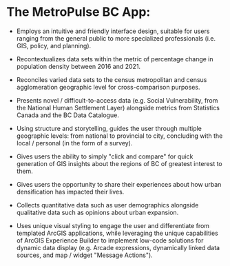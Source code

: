 
# The MetroPulse BC App:

- Employs an intuitive and friendly interface design, suitable for users ranging from the general public to more specialized professionals (i.e. GIS, policy, and planning).

- Recontextualizes data sets within the metric of percentage change in population density between 2016 and 2021.

- Reconciles varied data sets to the census metropolitan and census agglomeration geographic level for cross-comparison purposes.

- Presents novel / difficult-to-access data (e.g. Social Vulnerability, from the National Human Settlement Layer) alongside metrics from Statistics Canada and the BC Data Catalogue.

- Using structure and storytelling, guides the user through multiple geographic levels: from national to provincial to city, concluding with the local / personal (in the form of a survey).

- Gives users the ability to simply "click and compare" for quick generation of GIS insights about the regions of BC of greatest interest to them.

- Gives users the opportunity to share their experiences about how urban densification has impacted their lives.

- Collects quantitative data such as user demographics alongside qualitative data such as opinions about urban expansion.

- Uses unique visual styling to engage the user and differentiate from templated ArcGIS applications, while leveraging the unique capabilities of ArcGIS Experience Builder to implement low-code solutions for dynamic data display (e.g. Arcade expressions, dynamically linked data sources, and map / widget "Message Actions").
